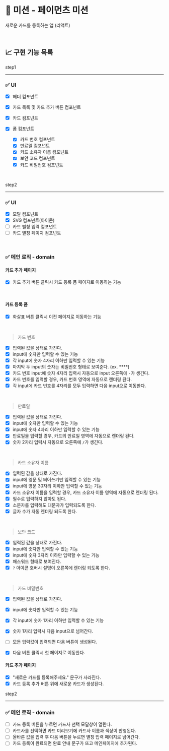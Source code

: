 # 🚀 미션 - 페이먼츠 미션

새로운 카드를 등록하는 앱 (리액트)

<br>

## 📈 구현 기능 목록

step1

---

### ✅ UI

- [x] 헤더 컴포넌트
- [x] 카드 목록 및 카드 추가 버튼 컴포넌트
- [x] 카드 컴포넌트
- [x] 폼 컴포넌트

  - [x] 카드 번호 컴포넌트
  - [x] 만료일 컴포넌트
  - [x] 카드 소유자 이름 컴포넌트
  - [x] 보안 코드 컴포넌트
  - [x] 카드 비밀번호 컴포넌트

<br>

step2

---

### ✅ UI

- [x] 모달 컴포넌트
- [x] SVG 컴포넌트(아이콘)
- [ ] 카드 별칭 입력 컴포넌트
- [ ] 카드 별칭 페이지 컴포넌트

<br>

### ✅ 메인 로직 - domain

#### 카드 추가 페이지

- [x] 카드 추가 버튼 클릭시 카드 등록 폼 페이지로 이동하는 기능

<br>

#### 카드 등록 폼

- [x] 화살표 버튼 클릭시 이전 페이지로 이동하는 기능

<br>

> 카드 번호

- [x] 입력된 값을 상태로 가진다.
- [x] input에 숫자만 입력할 수 있는 기능
- [x] 각 input에 숫자 4자리 이하만 입력할 수 있는 기능
- [x] 마지막 두 input의 숫자는 비밀번호 형태로 보여준다. (ex. \*\*\*\*)
- [x] 카드 번호 input에 숫자 4자리 입력시 자동으로 input 오른쪽에 `-`가 생긴다.
- [x] 카드 번호를 입력할 경우, 카드 번호 영역에 자동으로 렌더링 된다.
- [x] 각 input에 카드 번호를 4자리를 모두 입력하면 다음 input으로 이동한다.

<br>

> 만료일

- [x] 입력된 값을 상태로 가진다.
- [x] input에 숫자만 입력할 수 있는 기능
- [x] input에 숫자 4자리 이하만 입력할 수 있는 기능
- [x] 만료일을 입력할 경우, 카드의 만료일 영역에 자동으로 렌더링 된다.
- [x] 숫자 2자리 입력시 자동으로 오른쪽에 `/`가 생긴다.

<br>

> 카드 소유자 이름

- [x] 입력된 값을 상태로 가진다.
- [x] input에 영문 및 띄어쓰기만 입력할 수 있는 기능
- [x] input에 영문 30자리 이하만 입력할 수 있는 기능
- [x] 카드 소유자 이름을 입력할 경우, 카드 소유자 이름 영역에 자동으로 렌더링 된다.
- [x] 필수로 입력하지 않아도 된다.
- [x] 소문자를 입력해도 대문자가 입력되도록 한다.
- [x] 글자 수가 자동 렌더링 되도록 한다.

<br>

> 보안 코드

- [x] 입력된 값을 상태로 가진다.
- [x] input에 숫자만 입력할 수 있는 기능
- [x] input에 숫자 3자리 이하만 입력할 수 있는 기능
- [x] 패스워드 형태로 보여진다.
- [x] `?` 아이콘 호버시 설명이 오른쪽에 렌더링 되도록 한다.

<br>

> 카드 비밀번호

- [x] 입력된 값을 상태로 가진다.
- [x] input에 숫자만 입력할 수 있는 기능
- [x] 각 input에 숫자 1자리 이하만 입력할 수 있는 기능
- [x] 숫자 1자리 입력시 다음 input으로 넘어간다.

- [ ] 모든 입력값이 입력되면 다음 버튼이 생성된다.
- [x] 다음 버튼 클릭시 첫 페이지로 이동한다.

#### 카드 추가 페이지

- [x] "새로운 카드를 등록해주세요." 문구가 사라진다.
- [x] 카드 등록 추가 버튼 위에 새로운 카드가 생성된다.

step2

---

### ✅ 메인 로직 - domain

- [ ] 카드 등록 버튼을 누르면 카드사 선택 모달창이 열린다.
- [ ] 카드사를 선택하면 카드 미리보기에 카드사 이름과 색상이 반영된다.
- [ ] 올바른 값을 입력 후 다음 버튼을 누르면 별칭 입력 페이지로 넘어간다.
- [ ] 카드 등록이 완료되면 완료 안내 문구가 뜨고 메인페이지에 추가된다.

